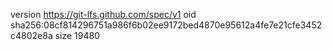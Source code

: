 version https://git-lfs.github.com/spec/v1
oid sha256:08cf814296751a986f6b02ee9172bed4870e95612a4fe7e21cfe3452c4802e8a
size 19480
